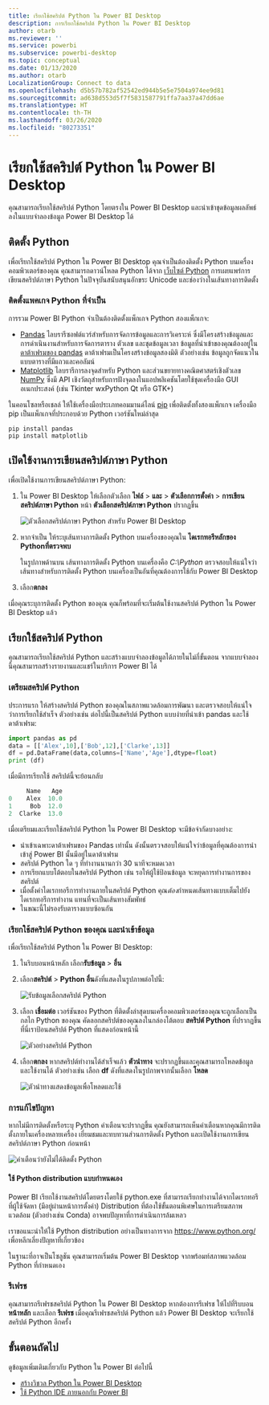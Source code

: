 ```yaml
---
title: เรียกใช้สคริปต์ Python ใน Power BI Desktop
description: การเรียกใช้สคริปต์ Python ใน Power BI Desktop
author: otarb
ms.reviewer: ''
ms.service: powerbi
ms.subservice: powerbi-desktop
ms.topic: conceptual
ms.date: 01/13/2020
ms.author: otarb
LocalizationGroup: Connect to data
ms.openlocfilehash: d5b57b782af52542ed944b5e5e7504a974ee9d81
ms.sourcegitcommit: ad638d553d5f7f5831587791ffa7aa37a47dd6ae
ms.translationtype: HT
ms.contentlocale: th-TH
ms.lasthandoff: 03/26/2020
ms.locfileid: "80273351"
---
```

# <a name="run-python-scripts-in-power-bi-desktop"></a>เรียกใช้สคริปต์ Python ใน Power BI Desktop

คุณสามารถเรียกใช้สคริปต์ Python โดยตรงใน Power BI Desktop และนำเข้าชุดข้อมูลผลลัพธ์ลงในแบบจำลองข้อมูล Power BI Desktop ได้

## <a name="install-python"></a>ติดตั้ง Python

เพื่อเรียกใช้สคริปต์ Python ใน Power BI Desktop คุณจำเป็นต้องติดตั้ง Python บนเครื่องคอมพิวเตอร์ของคุณ คุณสามารถดาวน์โหลด Python ได้จาก [เว็บไซต์ Python](https://www.python.org/) การเผยแพร่การเขียนสคริปต์ภาษา Python ในปัจจุบันสนับสนุนอักขระ Unicode และช่องว่างในเส้นทางการติดตั้ง

### <a name="install-required-python-packages"></a>ติดตั้งแพคเกจ Python ที่จำเป็น

การรวม Power BI Python จำเป็นต้องติดตั้งแพ็กเกจ Python สองแพ็กเกจ:

* [Pandas](https://pandas.pydata.org/) ไลบรารีซอฟต์แวร์สำหรับการจัดการข้อมูลและการวิเคราะห์ ซึ่งมีโครงสร้างข้อมูลและการดำเนินงานสำหรับการจัดการตาราง ตัวเลข และชุดข้อมูลเวลา ข้อมูลที่นำเข้าของคุณต้องอยู่ใน [ดาต้าเฟรมของ pandas](https://www.tutorialspoint.com/python_pandas/python_pandas_dataframe.htm) ดาต้าเฟรมเป็นโครงสร้างข้อมูลสองมิติ ตัวอย่างเช่น ข้อมูลถูกจัดแนวในแบบตารางที่มีแถวและคอลัมน์
* [Matplotlib](https://matplotlib.org/) ไลบรารีการลงจุดสำหรับ Python และส่วนขยายทางคณิตศาสตร์เชิงตัวเลข [NumPy](https://www.numpy.org/) ซึ่งมี API เชิงวัตถุสำหรับการฝังจุดลงในแอปพลิเคชันโดยใช้ชุดเครื่องมือ GUI อเนกประสงค์ (เช่น Tkinter wxPython Qt หรือ GTK+)

ในคอนโซลหรือเชลล์ ให้ใช้เครื่องมือประเภทคอมมานด์ไลน์ [pip](https://pip.pypa.io/en/stable/) เพื่อติดตั้งทั้งสองแพ็กเกจ เครื่องมือ pip เป็นแพ็กเกจที่ประกอบด้วย Python เวอร์ชันใหม่ล่าสุด

```CMD
pip install pandas
pip install matplotlib
```

## <a name="enable-python-scripting"></a>เปิดใช้งานการเขียนสคริปต์ภาษา Python

เพื่อเปิดใช้งานการเขียนสคริปต์ภาษา Python:

1. ใน Power BI Desktop ให้เลือกตัวเลือก **ไฟล์** > **และ** > **ตัวเลือกการตั้งค่า** > **การเขียนสคริปต์ภาษา Python** หน้า **ตัวเลือกสคริปต์ภาษา Python** ปรากฏขึ้น

   ![ตัวเลือกสคริปต์ภาษา Python สำหรับ Power BI Desktop](media/desktop-python-scripts/python-scripts-7.png)

1. หากจำเป็น ให้ระบุเส้นทางการติดตั้ง Python บนเครื่องของคุณใน **ไดเรกทอรีหลักของ Pythonที่ตรวจพบ**

   ในรูปภาพด้านบน เส้นทางการติดตั้ง Python บนเครื่องคือ *C:\Python* ตรวจสอบให้แน่ใจว่าเส้นทางสำหรับการติดตั้ง Python บนเครื่องเป็นอันที่คุณต้องการใช้กับ Power BI Desktop

1. เลือก**ตกลง**

เมื่อคุณระบุการติดตั้ง Python ของคุณ คุณก็พร้อมที่จะเริ่มต้นใช้งานสคริปต์ Python ใน Power BI Desktop แล้ว

## <a name="run-python-scripts"></a>เรียกใช้สคริปต์ Python

คุณสามารถเรียกใช้สคริปต์ Python และสร้างแบบจำลองข้อมูลได้ภายในไม่กี่ขั้นตอน จากแบบจำลองนี้คุณสามารถสร้างรายงานและแชร์ในบริการ Power BI ได้

### <a name="prepare-a-python-script"></a>เตรียมสคริปต์ Python

ประการแรก ให้สร้างสคริปต์ Python ของคุณในสภาพแวดล้อมการพัฒนา และตรวจสอบให้แน่ใจว่าการเรียกใช้สำเร็จ ตัวอย่างเช่น ต่อไปนี้เป็นสคริปต์ Python แบบง่ายที่นำเข้า pandas และใช้ดาต้าเฟรม:

```python
import pandas as pd
data = [['Alex',10],['Bob',12],['Clarke',13]]
df = pd.DataFrame(data,columns=['Name','Age'],dtype=float)
print (df)
```

เมื่อมีการเรียกใช้ สคริปต์นี้จะย้อนกลับ

```python
     Name   Age
0    Alex  10.0
1     Bob  12.0
2  Clarke  13.0
```

เมื่อเตรียมและเรียกใช้สคริปต์ Python ใน Power BI Desktop จะมีข้อจำกัดบางอย่าง:

* นำเข้าเฉพาะดาต้าเฟรมของ Pandas เท่านั้น ดังนั้นตรวจสอบให้แน่ใจว่าข้อมูลที่คุณต้องการนำเข้าสู่ Power BI นั้นมีอยู่ในดาต้าเฟรม
* สคริปต์ Python ใด ๆ ที่ทำงานนานกว่า 30 นาทีจะหมดเวลา
* การเรียกแบบโต้ตอบในสคริปต์ Python เช่น รอให้ผู้ใช้ป้อนข้อมูล จะหยุดการทำงานการของสคริปต์
* เมื่อตั้งค่าไดเรกทอรีการทำงานภายในสคริปต์ Python คุณ*ต้อง*กำหนดเส้นทางแบบเต็มไปยังไดเรกทอรีการทำงาน แทนที่จะเป็นเส้นทางสัมพัทธ์
* ในขณะนี้ไม่รองรับตารางแบบซ้อนกัน

### <a name="run-your-python-script-and-import-data"></a>เรียกใช้สคริปต์ Python ของคุณ และนำเข้าข้อมูล

เพื่อเรียกใช้สคริปต์ Python ใน Power BI Desktop:

1. ในริบบอนหน้าหลัก เลือก**รับข้อมูล** >  **อื่น**

1. เลือก**สคริปต์** >  **Python อื่น**ดังที่แสดงในรูปภาพต่อไปนี้:

   ![รับข้อมูลเลือกสคริปต์ Python](media/desktop-python-scripts/python-scripts-1.png)

1. เลือก **เชื่อมต่อ** เวอร์ชันของ Python ที่ติดตั้งล่าสุดบนเครื่องคอมพิวเตอร์ของคุณจะถูกเลือกเป็นกลไก Python ของคุณ คัดลอกสคริปต์ของคุณลงในกล่องโต้ตอบ **สคริปต์ Python** ที่ปรากฏขึ้น ที่นี่เราป้อนสคริปต์ Python ที่แสดงก่อนหน้านี้

   ![ตัวอย่างสคริปต์ Python](media/desktop-python-scripts/python-scripts-6.png)

1. เลือก**ตกลง** หากสคริปต์ทำงานได้สำเร็จแล้ว **ตัวนำทาง** จะปรากฏขึ้นและคุณสามารถโหลดข้อมูลและใช้งานได้ ตัวอย่างเช่น เลือก **df** ดังที่แสดงในรูปภาพจากนั้นเลือก **โหลด**

   ![ตัวนำทางแสดงข้อมูลเพื่อโหลดและใช้](media/desktop-python-scripts/python-scripts-5.png) 

### <a name="troubleshooting"></a>การแก้ไขปัญหา

หากไม่มีการติดตั้งหรือระบุ Python คำเตือนจะปรากฏขึ้น คุณยังสามารถเห็นคำเตือนหากคุณมีการติดตั้งภายในเครื่องหลายเครื่อง เยี่ยมชมและทบทวนส่วนการติดตั้ง Python และเปิดใช้งานการเขียนสคริปต์ภาษา Python ก่อนหน้า

![คำเตือนว่ายังไม่ได้ติดตั้ง Python](media/desktop-python-scripts/python-scripts-3.png)

#### <a name="using-custom-python-distributions"></a>ใช้ Python distribution แบบกำหนดเอง

Power BI เรียกใช้งานสคริปต์โดยตรงโดยใช้ python.exe ที่สามารถเรียกทำงานได้จากไดเรกทอรีที่ผู้ใช้จัดหา (มีอยู่ผ่านหน้าการตั้งค่า) Distribution ที่ต้องใช้ขั้นตอนพิเศษในการเตรียมสภาพแวดล้อม (ตัวอย่างเช่น Conda) อาจพบปัญหาที่การดำเนินการล้มเหลว

เราขอแนะนำให้ใช้ Python distribution อย่างเป็นทางการจาก https://www.python.org/ เพื่อหลีกเลี่ยงปัญหาที่เกี่ยวข้อง

ในฐานะที่อาจเป็นโซลูชัน คุณสามารถเริ่มต้น Power BI Desktop จากพร้อมท์สภาพแวดล้อม Python ที่กำหนดเอง

### <a name="refresh"></a>รีเฟรช

คุณสามารถรีเฟรชสคริปต์ Python ใน Power BI Desktop หากต้องการรีเฟรช ให้ไปที่ริบบอน **หน้าหลัก** และเลือก **รีเฟรช** เมื่อคุณรีเฟรชสคริปต์ Python แล้ว Power BI Desktop จะเรียกใช้สคริปต์ Python อีกครั้ง

## <a name="next-steps"></a>ขั้นตอนถัดไป

ดูข้อมูลเพิ่มเติมเกี่ยวกับ Python ใน Power BI ต่อไปนี้

* [สร้างวิชวล Python ใน Power BI Desktop](desktop-python-visuals.md)
* [ใช้ Python IDE ภายนอกกับ Power BI](desktop-python-ide.md)
